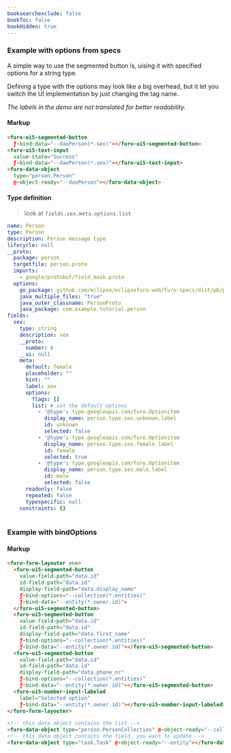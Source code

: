 ```yaml
---
booksearchexclude: false
bookToc: false
bookHidden: true
---
```


### Example with options from specs
A simple way to use the segmented button is, uising it with specified options for a string type.

Defining a type with the options may look like a big overhead, but it let you switch the UI implementation by just changing
the tag name.

*The labels in the demo are not translated for better readability.*

<script type="module" src="/init.js"></script>

<furo-demo-snippet>
<template>
<furo-form-layouter four>
<furo-ui5-segmented-button full ƒ-bind-data="--daoPerson(*.sex)"></furo-ui5-segmented-button>
<furo-ui5-select-labeled
  label="Use with select"
  value-state="Success" 
  ƒ-bind-data="--daoPerson(*.sex)"></furo-ui5-select-labeled>
<furo-ui5-text-input-labeled
  label="use with text-input"
  value-state="Success" ƒ-bind-data="--daoPerson(*.sex)"></furo-ui5-text-input-labeled>
</furo-form-layouter>
<furo-data-object type="person.Person" @-object-ready="--daoPerson"></furo-data-object>
</template>
</furo-demo-snippet>

#### Markup
```html
<furo-ui5-segmented-button 
  ƒ-bind-data="--daoPerson(*.sex)"></furo-ui5-segmented-button>
<furo-ui5-text-input 
  value-state="Success" 
  ƒ-bind-data="--daoPerson(*.sex)"></furo-ui5-text-input>
<furo-data-object 
  type="person.Person" 
  @-object-ready="--daoPerson"></furo-data-object>
```

#### Type definition
> look at `fields.sex.meta.options.list`
```yaml
name: Person
type: Person
description: Person message type
lifecycle: null
__proto:
  package: person
  targetfile: person.proto
  imports:
    - google/protobuf/field_mask.proto
  options:
    go_package: github.com/eclipse/eclipsefuro-web/furo-specs/dist/pb/person;personpb
    java_multiple_files: "true"
    java_outer_classname: PersonProto
    java_package: com.example.tutorial.person
fields:
  sex:
    type: string
    description: sex
    __proto:
      number: 8
    __ui: null
    meta:
      default: female
      placeholder: ""
      hint: ""
      label: sex
      options:
        flags: []
        list: # set the default options
          - '@type': type.googleapis.com/furo.Optionitem
            display_name: person.type.sex.unknown.label
            id: unknown
            selected: false
          - '@type': type.googleapis.com/furo.Optionitem
            display_name: person.type.sex.female.label
            id: female
            selected: true
          - '@type': type.googleapis.com/furo.Optionitem
            display_name: person.type.sex.male.label
            id: male
            selected: false
      readonly: false
      repeated: false
      typespecific: null
    constraints: {}
    
```



### Example with bindOptions


<furo-demo-snippet>
<template>
<button @-click="--read1">get options</button>
<furo-form-layouter one>
  <furo-ui5-segmented-button  
      value-field-path="data.id" id-field-path="data.id" display-field-path="data.display_name" ƒ-bind-options="--collection(*.entities)" 
      ƒ-bind-data="--entity(*.owner.id)">
  </furo-ui5-segmented-button>
  <furo-ui5-segmented-button value-field-path="data.id" id-field-path="data.id" display-field-path="data.first_name" ƒ-bind-options="--collection(*.entities)" ƒ-bind-data="--entity(*.owner.id)"></furo-ui5-segmented-button>
  <furo-ui5-segmented-button value-field-path="data.id" id-field-path="data.id" display-field-path="data.phone_nr" ƒ-bind-options="--collection(*.entities)" ƒ-bind-data="--entity(*.owner.id)"></furo-ui5-segmented-button>
<furo-ui5-number-input-labeled label="Selected option" ƒ-bind-data="--entity(*.owner.id)"></furo-ui5-number-input-labeled>
</furo-form-layouter>
<!-- this object contains the list -->
<furo-data-object type="person.PersonCollection" @-object-ready="--collection" ƒ-inject-raw="--response"></furo-data-object>
<furo-data-object type="task.Task" @-object-ready="--entity"></furo-data-object>
<furo-fetch-json
  ƒ-fetch="--read1"
  src="/mockdata/persons/list.json"
  @-data="--response"
></furo-fetch-json>
</template>
</furo-demo-snippet>

#### Markup
```html
<furo-form-layouter one>
  <furo-ui5-segmented-button 
    value-field-path="data.id" 
    id-field-path="data.id" 
    display-field-path="data.display_name" 
    ƒ-bind-options="--collection(*.entities)"
    ƒ-bind-data="--entity(*.owner.id)">
  </furo-ui5-segmented-button>
  <furo-ui5-segmented-button 
    value-field-path="data.id" 
    id-field-path="data.id" 
    display-field-path="data.first_name" 
    ƒ-bind-options="--collection(*.entities)" 
    ƒ-bind-data="--entity(*.owner.id)"></furo-ui5-segmented-button>
  <furo-ui5-segmented-button 
    value-field-path="data.id" 
    id-field-path="data.id" 
    display-field-path="data.phone_nr" 
    ƒ-bind-options="--collection(*.entities)" 
    ƒ-bind-data="--entity(*.owner.id)"></furo-ui5-segmented-button>
  <furo-ui5-number-input-labeled 
    label="Selected option" 
    ƒ-bind-data="--entity(*.owner.id)"></furo-ui5-number-input-labeled>
</furo-form-layouter>

<!-- this data object contains the list -->
<furo-data-object type="person.PersonCollection" @-object-ready="--collection" ƒ-inject-raw="--response"></furo-data-object>
<!-- this data object contains the field, you want to update -->
<furo-data-object type="task.Task" @-object-ready="--entity"></furo-data-object>
```
